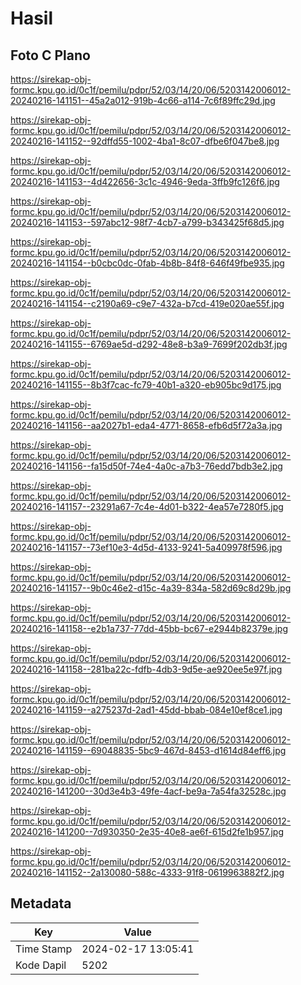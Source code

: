 # Hasil

## Foto C Plano

https://sirekap-obj-formc.kpu.go.id/0c1f/pemilu/pdpr/52/03/14/20/06/5203142006012-20240216-141151--45a2a012-919b-4c66-a114-7c6f89ffc29d.jpg

https://sirekap-obj-formc.kpu.go.id/0c1f/pemilu/pdpr/52/03/14/20/06/5203142006012-20240216-141152--92dffd55-1002-4ba1-8c07-dfbe6f047be8.jpg

https://sirekap-obj-formc.kpu.go.id/0c1f/pemilu/pdpr/52/03/14/20/06/5203142006012-20240216-141153--4d422656-3c1c-4946-9eda-3ffb9fc126f6.jpg

https://sirekap-obj-formc.kpu.go.id/0c1f/pemilu/pdpr/52/03/14/20/06/5203142006012-20240216-141153--597abc12-98f7-4cb7-a799-b343425f68d5.jpg

https://sirekap-obj-formc.kpu.go.id/0c1f/pemilu/pdpr/52/03/14/20/06/5203142006012-20240216-141154--b0cbc0dc-0fab-4b8b-84f8-646f49fbe935.jpg

https://sirekap-obj-formc.kpu.go.id/0c1f/pemilu/pdpr/52/03/14/20/06/5203142006012-20240216-141154--c2190a69-c9e7-432a-b7cd-419e020ae55f.jpg

https://sirekap-obj-formc.kpu.go.id/0c1f/pemilu/pdpr/52/03/14/20/06/5203142006012-20240216-141155--6769ae5d-d292-48e8-b3a9-7699f202db3f.jpg

https://sirekap-obj-formc.kpu.go.id/0c1f/pemilu/pdpr/52/03/14/20/06/5203142006012-20240216-141155--8b3f7cac-fc79-40b1-a320-eb905bc9d175.jpg

https://sirekap-obj-formc.kpu.go.id/0c1f/pemilu/pdpr/52/03/14/20/06/5203142006012-20240216-141156--aa2027b1-eda4-4771-8658-efb6d5f72a3a.jpg

https://sirekap-obj-formc.kpu.go.id/0c1f/pemilu/pdpr/52/03/14/20/06/5203142006012-20240216-141156--fa15d50f-74e4-4a0c-a7b3-76edd7bdb3e2.jpg

https://sirekap-obj-formc.kpu.go.id/0c1f/pemilu/pdpr/52/03/14/20/06/5203142006012-20240216-141157--23291a67-7c4e-4d01-b322-4ea57e7280f5.jpg

https://sirekap-obj-formc.kpu.go.id/0c1f/pemilu/pdpr/52/03/14/20/06/5203142006012-20240216-141157--73ef10e3-4d5d-4133-9241-5a409978f596.jpg

https://sirekap-obj-formc.kpu.go.id/0c1f/pemilu/pdpr/52/03/14/20/06/5203142006012-20240216-141157--9b0c46e2-d15c-4a39-834a-582d69c8d29b.jpg

https://sirekap-obj-formc.kpu.go.id/0c1f/pemilu/pdpr/52/03/14/20/06/5203142006012-20240216-141158--e2b1a737-77dd-45bb-bc67-e2944b82379e.jpg

https://sirekap-obj-formc.kpu.go.id/0c1f/pemilu/pdpr/52/03/14/20/06/5203142006012-20240216-141158--281ba22c-fdfb-4db3-9d5e-ae920ee5e97f.jpg

https://sirekap-obj-formc.kpu.go.id/0c1f/pemilu/pdpr/52/03/14/20/06/5203142006012-20240216-141159--a275237d-2ad1-45dd-bbab-084e10ef8ce1.jpg

https://sirekap-obj-formc.kpu.go.id/0c1f/pemilu/pdpr/52/03/14/20/06/5203142006012-20240216-141159--69048835-5bc9-467d-8453-d1614d84eff6.jpg

https://sirekap-obj-formc.kpu.go.id/0c1f/pemilu/pdpr/52/03/14/20/06/5203142006012-20240216-141200--30d3e4b3-49fe-4acf-be9a-7a54fa32528c.jpg

https://sirekap-obj-formc.kpu.go.id/0c1f/pemilu/pdpr/52/03/14/20/06/5203142006012-20240216-141200--7d930350-2e35-40e8-ae6f-615d2fe1b957.jpg

https://sirekap-obj-formc.kpu.go.id/0c1f/pemilu/pdpr/52/03/14/20/06/5203142006012-20240216-141152--2a130080-588c-4333-91f8-0619963882f2.jpg


## Metadata

| Key        | Value               |
| ---------- | ------------------- |
| Time Stamp | 2024-02-17 13:05:41 |
| Kode Dapil | 5202                |



